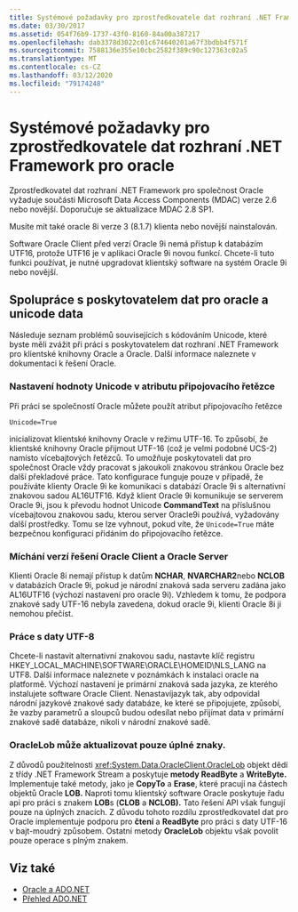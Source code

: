 ```yaml
---
title: Systémové požadavky pro zprostředkovatele dat rozhraní .NET Framework pro oracle
ms.date: 03/30/2017
ms.assetid: 054f76b9-1737-43f0-8160-84a00a387217
ms.openlocfilehash: dab3378d3022c01c674640201a67f3bdbb4f571f
ms.sourcegitcommit: 7588136e355e10cbc2582f389c90c127363c02a5
ms.translationtype: MT
ms.contentlocale: cs-CZ
ms.lasthandoff: 03/12/2020
ms.locfileid: "79174248"
---
```

# <a name="system-requirements-for-the-net-framework-data-provider-for-oracle"></a>Systémové požadavky pro zprostředkovatele dat rozhraní .NET Framework pro oracle

Zprostředkovatel dat rozhraní .NET Framework pro společnost Oracle vyžaduje součásti Microsoft Data Access Components (MDAC) verze 2.6 nebo novější. Doporučuje se aktualizace MDAC 2.8 SP1.  
  
 Musíte mít také oracle 8i verze 3 (8.1.7) klienta nebo novější nainstalován.  
  
 Software Oracle Client před verzí Oracle 9i nemá přístup k databázím UTF16, protože UTF16 je v aplikaci Oracle 9i novou funkcí. Chcete-li tuto funkci používat, je nutné upgradovat klientský software na systém Oracle 9i nebo novější.  
  
## <a name="working-with-the-data-provider-for-oracle-and-unicode-data"></a>Spolupráce s poskytovatelem dat pro oracle a unicode data  

Následuje seznam problémů souvisejících s kódováním Unicode, které byste měli zvážit při práci s poskytovatelem dat rozhraní .NET Framework pro klientské knihovny Oracle a Oracle. Další informace naleznete v dokumentaci k řešení Oracle.  
  
### <a name="setting-the-unicode-value-in-a-connection-string-attribute"></a>Nastavení hodnoty Unicode v atributu připojovacího řetězce  

Při práci se společností Oracle můžete použít atribut připojovacího řetězce  
  
`Unicode=True`
  
inicializovat klientské knihovny Oracle v režimu UTF-16. To způsobí, že klientské knihovny Oracle přijmout UTF-16 (což je velmi podobné UCS-2) namísto vícebajtových řetězců. To umožňuje poskytovateli dat pro společnost Oracle vždy pracovat s jakoukoli znakovou stránkou Oracle bez další překladové práce. Tato konfigurace funguje pouze v případě, že používáte klienty Oracle 9i ke komunikaci s databází Oracle 9i s alternativní znakovou sadou AL16UTF16. Když klient Oracle 9i komunikuje se serverem Oracle 9i, jsou k převodu hodnot Unicode **CommandText** na příslušnou vícebajtovou znakovou sadu, kterou server Oracle9i používá, vyžadovány další prostředky. Tomu se lze vyhnout, pokud víte, že `Unicode=True` máte bezpečnou konfiguraci přidáním do připojovacího řetězce.  
  
### <a name="mixing-versions-of-oracle-client-and-oracle-server"></a>Míchání verzí řešení Oracle Client a Oracle Server  

Klienti Oracle 8i nemají přístup k datům **NCHAR**, **NVARCHAR2**nebo **NCLOB** v databázích Oracle 9i, pokud je národní znaková sada serveru zadána jako AL16UTF16 (výchozí nastavení pro oracle 9i). Vzhledem k tomu, že podpora znakové sady UTF-16 nebyla zavedena, dokud oracle 9i, klienti Oracle 8i ji nemohou přečíst.  
  
### <a name="working-with-utf-8-data"></a>Práce s daty UTF-8  

Chcete-li nastavit alternativní znakovou sadu, nastavte klíč registru HKEY_LOCAL_MACHINE\SOFTWARE\ORACLE\HOMEID\NLS_LANG na UTF8. Další informace naleznete v poznámkách k instalaci oracle na platformě. Výchozí nastavení je primární znaková sada jazyka, ze kterého instalujete software Oracle Client. Nenastavíjazyk tak, aby odpovídal národní jazykové znakové sady databáze, ke které se připojujete, způsobí, že vazby parametrů a sloupců budou odesílat nebo přijímat data v primární znakové sadě databáze, nikoli v národní znakové sadě.  
  
### <a name="oraclelob-can-only-update-full-characters"></a>OracleLob může aktualizovat pouze úplné znaky.  

Z důvodů použitelnosti <xref:System.Data.OracleClient.OracleLob> objekt dědí z třídy .NET Framework Stream a poskytuje **metody ReadByte** a **WriteByte.** Implementuje také metody, jako je **CopyTo** a **Erase**, které pracují na částech objektů Oracle **LOB.** Naproti tomu klientský software Oracle poskytuje řadu api pro práci s znakem **LOB**s (**CLOB** a **NCLOB).** Tato řešení API však fungují pouze na úplných znacích. Z důvodu tohoto rozdílu zprostředkovatel dat pro Oracle implementuje podporu pro **čtení** a **ReadByte** pro práci s daty UTF-16 v bajt-moudrý způsobem. Ostatní metody **OracleLob** objektu však povolit pouze operace s plným znakem.  
  
## <a name="see-also"></a>Viz také

- [Oracle a ADO.NET](oracle-and-adonet.md)
- [Přehled ADO.NET](ado-net-overview.md)
